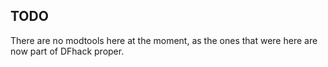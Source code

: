## TODO
There are no modtools here at the moment, as the ones that were here are now part of DFhack proper.
